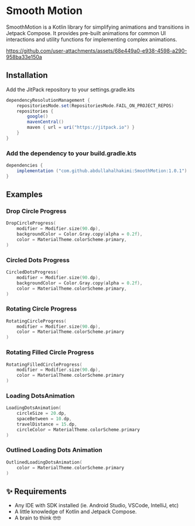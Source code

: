 # Smooth Motion

SmoothMotion is a Kotlin library for simplifying animations and transitions in Jetpack Compose. It provides pre-built animations for common UI interactions and utility functions for implementing complex animations.

https://github.com/user-attachments/assets/68e449a0-e938-4598-a290-958ba33e150a

## Installation
Add the JitPack repository to your settings.gradle.kts

```gradle
dependencyResolutionManagement {
    repositoriesMode.set(RepositoriesMode.FAIL_ON_PROJECT_REPOS)
    repositories {
        google()
        mavenCentral()
        maven { url = uri("https://jitpack.io") }
    }
}
```


###  Add the dependency to your build.gradle.kts
```gradle
dependencies {
    implementation ("com.github.abdullahalhakimi:SmoothMotion:1.0.1")
}
```

## Examples

### Drop Circle Progress
```kotlin
DropCircleProgress(
    modifier = Modifier.size(90.dp),
    backgroundColor = Color.Gray.copy(alpha = 0.2f),
    color = MaterialTheme.colorScheme.primary,
)
```

### Circled Dots Progress
```kotlin
CircledDotsProgress(
    modifier = Modifier.size(90.dp),
    backgroundColor = Color.Gray.copy(alpha = 0.2f),
    color = MaterialTheme.colorScheme.primary,
)
```

### Rotating Circle Progress 
```kotlin
RotatingCircleProgress(
    modifier = Modifier.size(90.dp),
    color = MaterialTheme.colorScheme.primary
)
```

### Rotating Filled Circle Progress
```kotlin
RotatingFilledCircleProgress(
    modifier = Modifier.size(90.dp),
    color = MaterialTheme.colorScheme.primary
)
```

### Loading DotsAnimation 
```kotlin
LoadingDotsAnimation(
    circleSize = 20.dp,
    spaceBetween = 10.dp,
    travelDistance = 15.dp,
    circleColor = MaterialTheme.colorScheme.primary
)
```

### Outlined Loading Dots Animation 
```kotlin
OutlinedLoadingDotsAnimation(
    color = MaterialTheme.colorScheme.primary
)
```

## ✨ Requirements
* Any IDE with SDK installed (ie.  Android Studio, VSCode, IntelliJ, etc)
* A little knowledge of Kotlin and Jetpack Compose.
* A brain to think 🤓🤓




  
